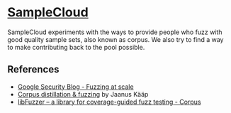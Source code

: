 # [SampleCloud](http://samplecloud.ouspg.org/)

SampleCloud experiments with the ways to provide people who fuzz
with good quality sample sets, also known as corpus. We also try to find a way to make
contributing back to the pool possible.

## References

* [Google Security Blog - Fuzzing at scale](https://security.googleblog.com/2011/08/fuzzing-at-scale.html)
* [Corpus distillation & fuzzing](http://nordictestingdays.eu/files/files/jaanus_kaap_fuzzing.pdf)
  by Jaanus Kääp
* [libFuzzer – a library for coverage-guided fuzz testing - Corpus](http://llvm.org/docs/LibFuzzer.html#corpus)
